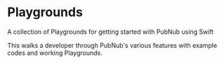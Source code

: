 # Playgrounds
A collection of Playgrounds for getting started with PubNub using Swift

This walks a developer through PubNub's various features with example codes and working Playgrounds.
